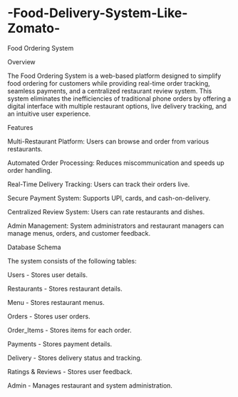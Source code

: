 # -Food-Delivery-System-Like-Zomato-

Food Ordering System

Overview

The Food Ordering System is a web-based platform designed to simplify food ordering for customers while providing real-time order tracking, seamless payments, and a centralized restaurant review system. This system eliminates the inefficiencies of traditional phone orders by offering a digital interface with multiple restaurant options, live delivery tracking, and an intuitive user experience.

Features

Multi-Restaurant Platform: Users can browse and order from various restaurants.

Automated Order Processing: Reduces miscommunication and speeds up order handling.

Real-Time Delivery Tracking: Users can track their orders live.

Secure Payment System: Supports UPI, cards, and cash-on-delivery.

Centralized Review System: Users can rate restaurants and dishes.

Admin Management: System administrators and restaurant managers can manage menus, orders, and customer feedback.

Database Schema

The system consists of the following tables:

Users - Stores user details.

Restaurants - Stores restaurant details.

Menu - Stores restaurant menus.

Orders - Stores user orders.

Order_Items - Stores items for each order.

Payments - Stores payment details.

Delivery - Stores delivery status and tracking.

Ratings & Reviews - Stores user feedback.

Admin - Manages restaurant and system administration.
